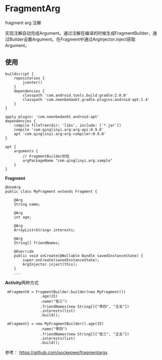 # FragmentArg
fragment arg 注解

实现注解自动完成Argument。通过注解在编译的时候生成FragmentBuilder，通过Builder设置Argument。在Fragment中通过ArgInjector.inject获取Argument。


## 使用

```
buildscript {
    repositories {
        jcenter()
    }
    dependencies {
        classpath 'com.android.tools.build:gradle:2.0.0'
        classpath 'com.neenbedankt.gradle.plugins:android-apt:1.4'
    }
}
```

```
apply plugin: 'com.neenbedankt.android-apt'
dependencies {
    compile fileTree(dir: 'libs', include: ['*.jar'])
    compile 'com.qinglinyi.arg:arg-api:0.9.0'
    apt 'com.qinglinyi.arg:arg-compiler:0.9.0'
}

apt {
    arguments {
        // FragmentBuilder的包
        argPackageName "com.qinglinyi.arg.sample"
    }
}
```
**Fragment**

```
@UseArg
public class MyFragment extends Fragment {

    @Arg
    String name;

    @Arg
    int age;

    @Arg
    ArrayList<String> interests;

    @Arg
    String[] friendNames;

    @Override
    public void onCreate(@Nullable Bundle savedInstanceState) {
        super.onCreate(savedInstanceState);
        ArgInjector.inject(this);
    }
    ...
```


**Activity**两种方式

```
 mFragment0 = FragmentBuilder.builder(new MyFragment())
                .age(15)
                .name("张三")
                .friendNames(new String[]{"李四", "王五"})
                .interests(list)
                .build();
```

```
 mFragment1 = new MyFragmentBuilder().age(15)
                .name("李四")
                .friendNames(new String[]{"张三", "王五"})
                .interests(list)
                .build();
```

参考：
<https://github.com/sockeqwe/fragmentargs>

